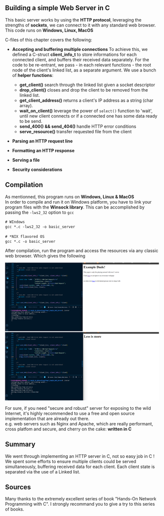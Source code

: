 ## **Building a simple Web Server in C**

This basic server works by using the **HTTP protocol**, leveraging the strengths of **sockets**, we can connect to it with any standard web browser.<br>
This code runs on **Windows, Linux, MacOS**

C-files of this chapter covers the following:

- **Accepting and buffering multiple connections**
  To achieve this, we defined a C-struct **client_info_t** to store informations for each connected client, and buffers their received data separately.
  For the code to be re-entrant, we pass - in each relevant functions - the root node of the client's linked list, as a separate argument.
  We use a bunch of **helper functions**:

  - **get_client()** search through the linked list given a socket descriptor
  - **drop_client()** closes and drop the client to be removed from the linked list.
  - **get_client_address()** returns a client's IP address as a string (char array).
  - **wait_on_client()** leverage the power of `select()` function to 'wait', until new client connects or if a connected one has some data ready to be send.
  - **send_400() && send_404()** handle HTTP error conditions
  - **serve_resource()** transfer requested file from the client

- **Parsing an HTTP request line**
- **Formatting an HTTP response**
- **Serving a file**
- **Security considerations**

## **Compilation**

As mentionned, this program runs on **Windows, Linux & MacOS** <br>
In order to compile and run it on Windows platform, you have to link your program files with the **Winsock library**. This can be accomplished by passing the `-lws2_32` option to `gcc`

```
# WIndows
gcc *.c -lws2_32 -o basic_server

# *NIX flavored OS
gcc *.c -o basic_server
```

After compilation, run the program and access the resources via any classic web browser. Which gives the following

<img src='./public/basic_server_2.png' />

<img src='./public/basic_server_1.png' />

For sure, if you need "secure and robust" server for exposing to the wild Internet, it's highly recommended to use a free and open source implementation that are already out there. <br>
e.g. web servers such as Nginx and Apache, which are really performant, cross platfom and secure, and cherry on the cake: **written in C**

## **Summary**

We went through implementing an HTTP server in C, not so easy job in C ! <br>
We spent some efforts to ensure multiple clients could be served simultaneously, buffering received data for each client. Each client state is separated via the use of a Linked list.

## **Sources**

Many thanks to the extremely excellent series of book "Hands-On Network Programming with C".
I strongly recommand you to give a try to this series of books.
